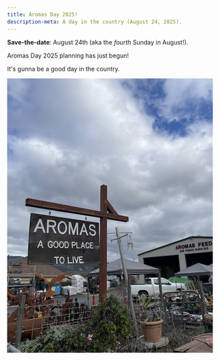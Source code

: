 ```yaml
---
title: Aromas Day 2025!
description-meta: A day in the country (August 24, 2025).
---
```


**Save-the-date**: August 24th (aka the _fourth_ Sunday in August!).

Aromas Day 2025 planning has just begun! 

It's gunna be a good day in the country.

![](/assets/a-good-place-to-live.png)



